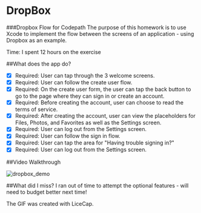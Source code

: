 # DropBox

###Dropbox Flow for Codepath
The purpose of this homework is to use Xcode to implement the flow between the screens of an application - using Dropbox as an example.

Time: I spent 12 hours on the exercise

##What does the app do?

* [x] Required: User can tap through the 3 welcome screens.
* [x] Required: User can follow the create user flow.
* [x] Required: On the create user form, the user can tap the back button to go to the page where they can sign in or create an account.
* [x] Required: Before creating the account, user can choose to read the terms of service.
* [x] Required: After creating the account, user can view the placeholders for Files, Photos, and Favorites as well as the Settings screen.
* [x] Required: User can log out from the Settings screen.
* [x] Required: User can follow the sign in flow.
* [x] Required: User can tap the area for "Having trouble signing in?"
* [x] Required: User can log out from the Settings screen.

##Video Walkthrough

![dropbox_demo](https://cloud.githubusercontent.com/assets/14241499/10011026/33b3d03e-60a9-11e5-96f5-9c378e8dba53.gif)

##What did I miss?
I ran out of time to attempt the optional features - will need to budget better next time!

The GIF was created with LiceCap.
